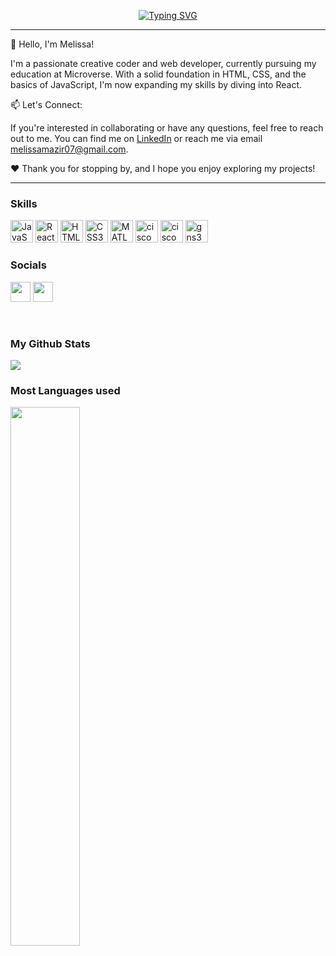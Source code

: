 <p align="center">
<a href="https://github.com/=melybee-07">
    <img src="https://readme-typing-svg.demolab.com?font=Georgia&size=30&duration=2000&pause=70&multiline=true&width=900&height=120&lines=Melissa+Mazir;Computer+Network+and+telecommunication+Engineer;Front+End+developer+%7C+Microverse+Student" alt="Typing SVG" />
</a>
    <hr/>

👋 Hello, I'm Melissa!

I'm a passionate creative coder and web developer, currently pursuing my education at Microverse. With a solid foundation in HTML, CSS, and the basics of JavaScript, I'm now expanding my skills by diving into React.

📫 Let's Connect:

If you're interested in collaborating or have any questions, feel free to reach out to me. You can find me on <a href="https://www.linkedin.com/in/melissa-mazir-172574223/">LinkedIn</a> or reach me via email melissamazir07@gmail.com.

❤️ Thank you for stopping by, and I hope you enjoy exploring my projects!

<hr/>


### Skills 

<p align="left">
    <a href="https://developer.mozilla.org/en-US/docs/Web/JavaScript" target="_blank" rel="noreferrer"><img src="https://raw.githubusercontent.com/danielcranney/readme-generator/main/public/icons/skills/javascript-colored.svg" width="36" height="36" alt="JavaScript" /></a>
    <a href="https://reactjs.org/" target="_blank" rel="noreferrer"><img src="https://raw.githubusercontent.com/danielcranney/readme-generator/main/public/icons/skills/react-colored.svg" width="36" height="36" alt="React" /></a>
    <a href="https://developer.mozilla.org/en-US/docs/Glossary/HTML5" target="_blank" rel="noreferrer"><img src="https://raw.githubusercontent.com/danielcranney/readme-generator/main/public/icons/skills/html5-colored.svg" width="36" height="36" alt="HTML5" /></a>
    <a href="https://www.w3.org/TR/CSS/#css" target="_blank" rel="noreferrer"><img src="https://raw.githubusercontent.com/danielcranney/readme-generator/main/public/icons/skills/css3-colored.svg" width="36" height="36" alt="CSS3" /></a>
    <a href="https://www.mathworks.com/products/matlab.html" target="_blank" rel="noreferrer"><img src="https://upload.wikimedia.org/wikipedia/commons/2/21/Matlab_Logo.png" width="36" height="36" alt="MATLAB" /></a>
     <a href="https://www.netacad.com/fr/courses/packet-tracer" target="_blank" rel="noreferrer"><img src="https://github.com/melybee-07/melybee-07/assets/82408365/a2418896-ad62-4e43-a4ed-8b2f9a9c8294" width="36" height="36" alt="cisco packet tracer" /></a>
    <a href="https://www.cisco.com/c/fr_dz/index.html" target="_blank" rel="noreferrer"><img src="https://github.com/melybee-07/melybee-07/assets/82408365/f0205943-e9e7-4e0c-bcf2-e66f2cc75f93" width="36" height="36" alt="cisco" /></a>
     <a href="https://www.gns3.com/" target="_blank" rel="noreferrer"><img src="https://github.com/melybee-07/melybee-07/assets/82408365/cee84853-f7fe-4047-b836-a4f7f69a90e8" width="36" height="36" alt="gns3" /></a>
    
    
    
### Socials

<p align="left" style="back"> <a href="https://www.linkedin.com/in/melissa-mazir-172574223/" target="_blank" rel="noreferrer"><img src="https://raw.githubusercontent.com/danielcranney/readme-generator/main/public/icons/socials/linkedin.svg" width="32" height="32" /></a> <a href="https://twitter.com/mazir_melissa" target="_blank" rel="noreferrer"><img src="https://raw.githubusercontent.com/danielcranney/readme-generator/main/public/icons/socials/twitter.svg" width="32" height="32" /></a></p>
    <br/>

### My Github Stats
<img src="https://github-readme-stats.vercel.app/api?username=melybee-07&show_icons=true&theme=radical" />
  <br/> 
  
### Most Languages used
<img  width="47%" src="https://github-readme-stats.vercel.app/api/top-langs/?username=melybee-07&layout=compact" />
